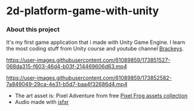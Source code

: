 ﻿# 2d-platform-game-with-unity
### About this project
It's my first game application that i made with Unity Game Engine.
I learn the most coding stuff from Unity course and youtube channel [Brackeys](https://www.youtube.com/c/Brackeys).

https://user-images.githubusercontent.com/61089859/173851527-068da315-f603-46d4-b03f-214469606d63.mp4

https://user-images.githubusercontent.com/61089859/173852582-7a849049-29ca-4e31-b5d7-baa4f32686d4.mp4

- The art asset is: Pixel Adventure from free [Pixel Frog assets collection](https://pixelfrog-assets.itch.io/)
- Audio made with [jsfxr](https://sfxr.me/)
